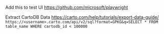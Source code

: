Add this to test UI
https://github.com/microsoft/playwright

Extract CartoDB Data
https://carto.com/help/tutorials/export-data-guide/
`https://<username>.carto.com/api/v2/sql?format=GPKG&q=SELECT * FROM table_name WHERE cartodb_id < 100000`
